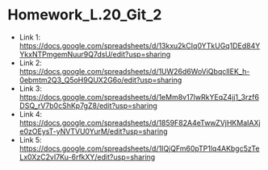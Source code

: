 # Homework_L.20_Git_2
- Link 1: https://docs.google.com/spreadsheets/d/13kxu2kCIq0YTkUGq1DEd84YYkxNTPmgemNuur9Q7dsU/edit?usp=sharing 
- Link 2: https://docs.google.com/spreadsheets/d/1UW26d6WoViQbqclIEK_h-0ebmtm2Q3_Q5oH9QUX2G6o/edit?usp=sharing 
- Link 3: https://docs.google.com/spreadsheets/d/1eMm8v17IwRkYEqZ4jj1_3rzf6DSQ_rV7b0cShKp7gZ8/edit?usp=sharing 
- Link 4: https://docs.google.com/spreadsheets/d/1859F82A4eTwwZVjHKMaIAXje0zOEysT-yNVTVU0YurM/edit?usp=sharing 
- Link 5: https://docs.google.com/spreadsheets/d/1IQjQFm60pTP1lq4AKbgc5zTeLx0XzC2vI7Ku-6rfkXY/edit?usp=sharing 